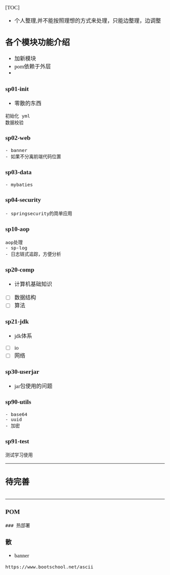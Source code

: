 <span  style="font-family: Simsun,serif; font-size: 17px; ">

[TOC]

- 个人整理,并不能按照理想的方式来处理，只能边整理，边调整

## 各个模块功能介绍

- 加新模块
- pom依赖于外层
- 

### sp01-init
- 零散的东西
~~~
初始化 yml
数据校验
~~~

### sp02-web

~~~
- banner
- 如果不分离前端代码位置
~~~

### sp03-data

~~~
- mybaties
~~~


### sp04-security

~~~
- springsecurity的简单应用

~~~

### sp10-aop
~~~
aop处理
- sp-log
- 日志链式追踪，方便分析
~~~


### sp20-comp

- 计算机基础知识
- [ ] 数据结构
- [ ] 算法

### sp21-jdk

- jdk体系
- [ ] io
- [ ] 网络

### sp30-userjar

- jar包使用的问题

### sp90-utils

~~~
- base64
- uuid
- 加密
~~~

### sp91-test

~~~
测试学习使用
~~~

---

## 待完善




~~~

~~~





---

### POM
~~~
### 热部署
~~~

### 散

- banner
~~~
https://www.bootschool.net/ascii

~~~

</span>